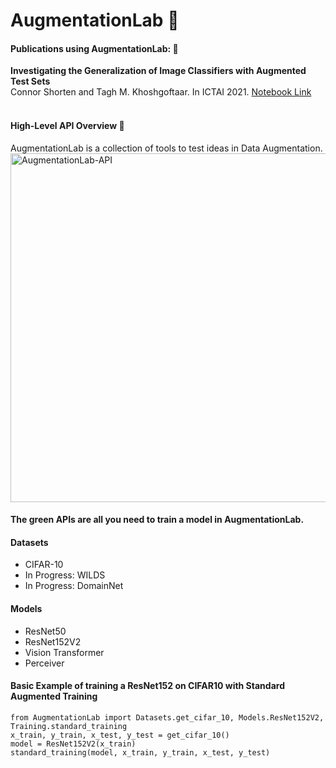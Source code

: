 # AugmentationLab 🧫
<h4> Publications using AugmentationLab: 📜 </h4>
<b>Investigating the Generalization of Image Classifiers with Augmented Test Sets</b><br />
Connor Shorten and Tagh M. Khoshgoftaar. In ICTAI 2021.
<a href = "https://github.com/CShorten/AugmentationZoo/blob/main/Notebooks/Investigating_Generalization.ipynb">Notebook Link</a>
<br /><br />
<h4> High-Level API Overview 🧰 </h4>
AugmentationLab is a collection of tools to test ideas in Data Augmentation.<br />
<img width="558" alt="AugmentationLab-API" src="https://user-images.githubusercontent.com/25864937/135115606-ad2123d6-2fa3-4901-8974-0635a7a51752.png">
<h4 style color = "green"> The green APIs are all you need to train a model in AugmentationLab. </h4>

<h4> Datasets </h4>
    <ul>
        <li> CIFAR-10 </li>
        <li> In Progress: WILDS </li>
        <li> In Progress: DomainNet </li>
    </ul>
<h4> Models </h4>
  <ul>
      <li> ResNet50 </li>
      <li> ResNet152V2 </li>
      <li> Vision Transformer </li>
      <li> Perceiver </li>
  </ul>
</ul>
    
  


<h4> Basic Example of training a ResNet152 on CIFAR10 with Standard Augmented Training </h4>
<code>from AugmentationLab import Datasets.get_cifar_10, Models.ResNet152V2, Training.standard_training</code><br>
<code>x_train, y_train, x_test, y_test = get_cifar_10()</code><br>
<code>model = ResNet152V2(x_train)</code><br>
<code>standard_training(model, x_train, y_train, x_test, y_test)</code><br>
